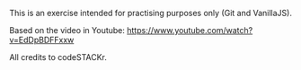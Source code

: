This is an exercise intended for practising purposes only (Git and VanillaJS).

Based on the video in Youtube:
https://www.youtube.com/watch?v=EdDpBDFFxxw

All credits to codeSTACKr.
